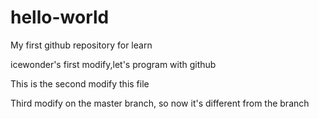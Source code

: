 # hello-world
My first github repository for learn

icewonder's first modify,let's program with github

This is the second modify this file

Third modify on the master branch, so now it's different from the branch
